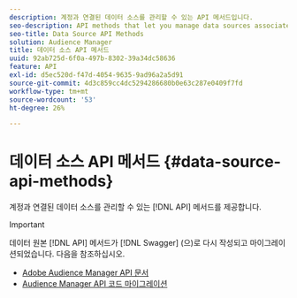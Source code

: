 ```yaml
---
description: 계정과 연결된 데이터 소스를 관리할 수 있는 API 메서드입니다.
seo-description: API methods that let you manage data sources associated with your account.
seo-title: Data Source API Methods
solution: Audience Manager
title: 데이터 소스 API 메서드
uuid: 92ab725d-6f0a-497b-8302-39a34dc58636
feature: API
exl-id: d5ec520d-f47d-4054-9635-9ad96a2a5d91
source-git-commit: 4d3c859cc4dc5294286680b0e63c287e0409f7fd
workflow-type: tm+mt
source-wordcount: '53'
ht-degree: 26%

---
```


# 데이터 소스 API 메서드 {#data-source-api-methods}

계정과 연결된 데이터 소스를 관리할 수 있는 [!DNL API] 메서드를 제공합니다.

<!-- c_rest_data_sources.xml -->

>[!IMPORTANT]
>
>데이터 원본 [!DNL API] 메서드가 [!DNL Swagger] (으)로 다시 작성되고 마이그레이션되었습니다. 다음을 참조하십시오.
>
>* [Adobe Audience Manager API 문서](https://bank.demdex.com/portal/swagger/index.html)
>* [Audience Manager API 코드 마이그레이션](../../api/api-swagger-migration.md)
>
